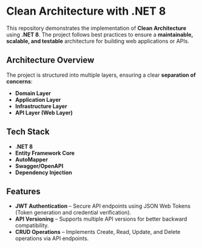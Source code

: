 # Clean Architecture with .NET 8  

This repository demonstrates the implementation of **Clean Architecture** using **.NET 8**. The project follows best practices to ensure a **maintainable, scalable, and testable** architecture for building web applications or APIs.  

## Architecture Overview  
The project is structured into multiple layers, ensuring a clear **separation of concerns**:  

- **Domain Layer**
- **Application Layer**
- **Infrastructure Layer**
- **API Layer (Web Layer)**

## Tech Stack  
- **.NET 8**  
- **Entity Framework Core**  
- **AutoMapper**  
- **Swagger/OpenAPI**  
- **Dependency Injection**  

## Features  
- **JWT Authentication** – Secure API endpoints using JSON Web Tokens (Token generation and credential verification).  
- **API Versioning** – Supports multiple API versions for better backward compatibility.  
- **CRUD Operations** – Implements Create, Read, Update, and Delete operations via API endpoints.  
